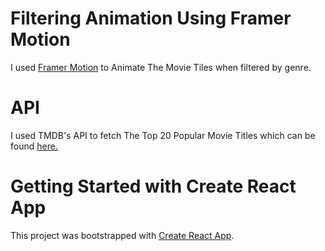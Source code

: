 # Filtering Animation Using Framer Motion
I used [Framer Motion](https://www.framer.com/) to Animate The Movie Tiles when filtered by genre.

# API 
I used TMDB's API to fetch The Top 20 Popular Movie Titles which can be found [here.](https://www.themoviedb.org/)



# Getting Started with Create React App

This project was bootstrapped with [Create React App](https://github.com/facebook/create-react-app).

